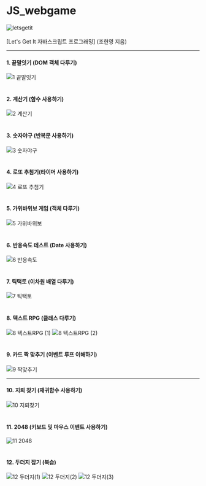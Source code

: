# JS_webgame
![letsgetit](https://user-images.githubusercontent.com/87554077/148723659-e5839c93-f20b-449c-ba68-62c077283e29.jpg)  
<br>
[Let's Get It 자바스크립트 프로그래밍] (조현영 지음)
***
#### 1. 끝말잇기 (DOM 객체 다루기)  
![1  끝말잇기](https://user-images.githubusercontent.com/87554077/150466102-a7c4b817-dd81-4c0e-9232-51ef2abba165.PNG)
<br><br>
#### 2. 계산기 (함수 사용하기)  
![2  계산기](https://user-images.githubusercontent.com/87554077/150466135-2ebba138-98db-4240-9b1c-f43824a0a358.PNG)
<br><br>
#### 3. 숫자야구 (반복문 사용하기)  
![3  숫자야구](https://user-images.githubusercontent.com/87554077/150466162-4403e95c-0742-4ae0-b2b5-9b1f45778d6f.PNG)
<br><br>
#### 4. 로또 추첨기(타이머 사용하기)
![4  로또 추첨기](https://user-images.githubusercontent.com/87554077/150466184-d55c95d8-b485-4f48-b50b-c0326dbfd52e.PNG)
<br><br>
#### 5. 가위바위보 게임 (객체 다루기)  
![5  가위바위보](https://user-images.githubusercontent.com/87554077/150466201-9114075a-1043-4385-90de-e3fceba75fd0.PNG)
<br><br>
#### 6. 반응속도 테스트 (Date 사용하기)  
![6  반응속도](https://user-images.githubusercontent.com/87554077/150466225-2e14ea22-9342-4dcc-8e7f-b2439d634839.PNG)
<br><br>
#### 7. 틱택토 (이차원 배열 다루기)
![7  틱택토](https://user-images.githubusercontent.com/87554077/150466246-ab0a1ebb-ea5e-40a0-ad4d-47e811464cc1.PNG)
<br><br>
#### 8. 텍스트 RPG (클래스 다루기)
![8  텍스트RPG (1)](https://user-images.githubusercontent.com/87554077/150466267-99cca7c8-83f2-405d-88e8-6aff4f73556f.PNG)
![8  텍스트RPG (2)](https://user-images.githubusercontent.com/87554077/150466275-1c6b321b-5712-47f9-b2ae-ce75b2bf1d93.PNG)
<br><br>
#### 9. 카드 짝 맞추기 (이벤트 루프 이해하기)
![9  짝맞추기](https://user-images.githubusercontent.com/87554077/150466299-a421bdcd-52b7-4e26-a8f2-e4fbf5e9c3e2.PNG)
<br>
***
#### 10. 지뢰 찾기 (재귀함수 사용하기)  
![10  지뢰찾기](https://user-images.githubusercontent.com/87554077/150466322-f66f90f9-363c-4f31-82aa-6d6845ddc633.PNG)
<br><br>
#### 11. 2048 (키보드 및 마우스 이벤트 사용하기)  
![11  2048](https://user-images.githubusercontent.com/87554077/150466357-1cdf4865-a785-4994-9fff-8815e5b32a53.PNG)
<br><br>
#### 12. 두더지 잡기 (복습)  
![12  두더지(1)](https://user-images.githubusercontent.com/87554077/150466377-372aaf5e-752f-4ddf-a79e-e64d2f270ee5.PNG)
![12  두더지(2)](https://user-images.githubusercontent.com/87554077/150466379-3c6feac2-abbf-42bb-8ae6-9ea26263e82b.PNG)
![12  두더지(3)](https://user-images.githubusercontent.com/87554077/150466383-eaa23dc9-a9f2-40e7-8164-74d826345df0.PNG)
